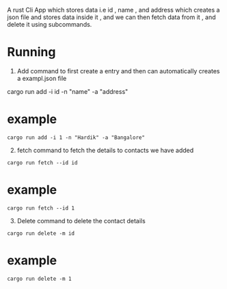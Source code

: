 A rust Cli App which stores data i.e id , name , and address which creates a json file and stores data inside it , and we can then fetch data from it , and delete it using subcommands.

 # Running

 1. Add command to first create a entry and then can automatically creates a exampl.json file

 cargo run add -i id -n "name" -a "address"

# example 

``` cargo run add -i 1 -n "Hardik" -a "Bangalore" ```

2. fetch command to fetch the details to contacts we have added 

 ``` cargo run fetch --id id ```
 
 # example 
 ``` cargo run fetch --id 1 ```

3. Delete command to delete the contact details

``` cargo run delete -m id ```
 
# example 
``` cargo run delete -m 1 ```
